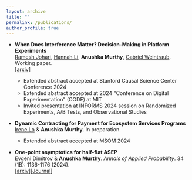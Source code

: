 ```yaml
---
layout: archive
title: ""
permalink: /publications/
author_profile: true
---
```



* **When Does Interference Matter? Decision-Making in Platform Experiments**
  <br>
  [Ramesh Johari](https://web.stanford.edu/~rjohari/), [Hannah Li](https://hannahql.github.io/), **Anushka Murthy**, [Gabriel Weintraub](https://gsb-faculty.stanford.edu/gabriel-weintraub/). Working paper.
  <br>
  [[arxiv](https://arxiv.org/abs/2410.06580)]
  
  - Extended abstract accepted at Stanford Causal Science Center Conference 2024
  - Extended abstract accepted at 2024 "Conference on Digital Experimentation" (CODE) at MIT
  - Invited presentation at INFORMS 2024 session on Randomized Experiments, A/B Tests, and Observational Studies
    
- **Dynamic Contracting for Payment for Ecosystem Services Programs**
  <br>
  [Irene Lo](https://sites.google.com/view/irene-lo/home?authuser=0) & **Anushka Murthy**. In preparation.
  <br>

  - Extended abstract accepted at MSOM 2024
- **One-point asymptotics for half-flat ASEP**
  <br>
  Evgeni Dimitrov & **Anushka Murthy**. *Annals of Applied Probability*. 34 (1B): 1136-1176 (2024).
  <br>
 [[arxiv](https://arxiv.org/abs/2211.02787)][[Journal](https://projecteuclid.org/journals/annals-of-applied-probability/volume-34/issue-1B/One-point-asymptotics-for-half-flat-ASEP/10.1214/23-AAP1987.full)]

